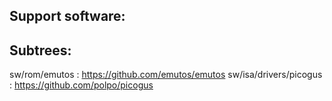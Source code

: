 ## Support software:




## Subtrees:
sw/rom/emutos		: https://github.com/emutos/emutos
sw/isa/drivers/picogus	: https://github.com/polpo/picogus
